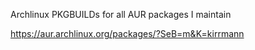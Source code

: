 Archlinux PKGBUILDs for all AUR packages I maintain

https://aur.archlinux.org/packages/?SeB=m&K=kirrmann

